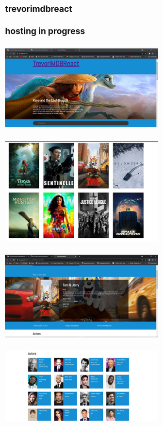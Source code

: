 # trevorimdbreact
# hosting in progress
# ![MY HEADER](https://github.com/dcostat04/TrevorIMDBReact/blob/main/Capture.JPG)
# ![MY HEADER](https://github.com/dcostat04/TrevorIMDBReact/blob/main/Capture1.JPG)
# ![MY HEADER](https://github.com/dcostat04/TrevorIMDBReact/blob/main/Capture2.JPG)
# ![MY HEADER](https://github.com/dcostat04/TrevorIMDBReact/blob/main/Capture4.JPG)
